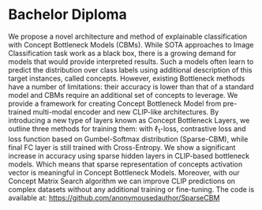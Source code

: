 # Bachelor Diploma

We propose a novel architecture and method of explainable classification with Concept Bottleneck Models (CBMs). While SOTA approaches to Image Classification task work as a black box, there is a growing demand for models that would provide interpreted results. Such a models often learn to predict the distribution over class labels using additional description of this target instances, called concepts. However, existing Bottleneck methods have a number of limitations: their accuracy is  lower than that of a standard model and CBMs require an additional set of concepts to leverage. We provide a framework for creating Concept Bottleneck Model from pre-trained multi-modal encoder and new CLIP-like architectures. By introducing a new type of layers known as Concept Bottleneck Layers, we outline three methods for training them: with $\ell_1$-loss, contrastive loss and loss function based on Gumbel-Softmax distribution (Sparse-CBM), while final FC layer is still trained with Cross-Entropy. We show a significant increase in accuracy using sparse hidden layers in CLIP-based bottleneck models. Which means that sparse representation of concepts activation vector is meaningful in Concept Bottleneck Models. Moreover, with our Concept Matrix Search algorithm we can improve CLIP predictions on complex datasets without any additional training or fine-tuning. The code is available at: https://github.com/anonymousedauthor/SparseCBM
